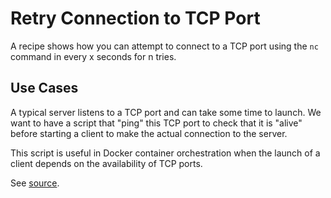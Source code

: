 # Retry Connection to TCP Port

A recipe shows how you can attempt to connect to a TCP port using the `nc` command in every x seconds for n tries.

## Use Cases

A typical server listens to a TCP port and can take some time to launch. We want to have a script that "ping" this TCP port to check that it is "alive" before starting a client to make the actual connection to the server. 

This script is useful in Docker container orchestration when the launch of a client depends on the availability of TCP ports.

See [source](ping.sh).
